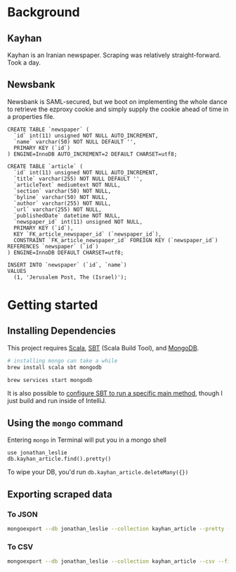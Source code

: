 # Background
## Kayhan
Kayhan is an Iranian newspaper. Scraping was relatively straight-forward. Took a day.

## Newsbank
Newsbank is SAML-secured, but we boot on implementing the whole dance to retrieve the ezproxy cookie and simply supply the cookie ahead of time in a properties file.

```mysql
CREATE TABLE `newspaper` (
  `id` int(11) unsigned NOT NULL AUTO_INCREMENT,
  `name` varchar(50) NOT NULL DEFAULT '',
  PRIMARY KEY (`id`)
) ENGINE=InnoDB AUTO_INCREMENT=2 DEFAULT CHARSET=utf8;

CREATE TABLE `article` (
  `id` int(11) unsigned NOT NULL AUTO_INCREMENT,
  `title` varchar(255) NOT NULL DEFAULT '',
  `articleText` mediumtext NOT NULL,
  `section` varchar(50) NOT NULL,
  `byline` varchar(50) NOT NULL,
  `author` varchar(255) NOT NULL,
  `url` varchar(255) NOT NULL,
  `publishedDate` datetime NOT NULL,
  `newspaper_id` int(11) unsigned NOT NULL,
  PRIMARY KEY (`id`),
  KEY `FK_article_newspaper_id` (`newspaper_id`),
  CONSTRAINT `FK_article_newspaper_id` FOREIGN KEY (`newspaper_id`) REFERENCES `newspaper` (`id`)
) ENGINE=InnoDB DEFAULT CHARSET=utf8;

INSERT INTO `newspaper` (`id`, `name`)
VALUES
  (1, 'Jerusalem Post, The (Israel)');
```

# Getting started
## Installing Dependencies
This project requires [Scala](http://www.scala-lang.org/), [SBT](http://www.scala-sbt.org/) (Scala Build Tool), and [MongoDB](https://www.mongodb.com/).
```bash
# installing mongo can take a while
brew install scala sbt mongodb

brew services start mongodb
```

It is also possible to [configure SBT to run a specific main method](https://www.safaribooksonline.com/library/view/scala-cookbook/9781449340292/ch18s10.html), 
though I just build and run inside of IntelliJ.

## Using the `mongo` command
Entering `mongo` in Terminal will put you in a mongo shell 
```
use jonathan_leslie
db.kayhan_article.find().pretty()
```

To wipe your DB, you'd run `db.kayhan_article.deleteMany({})`

## Exporting scraped data

### To JSON
```bash
mongoexport --db jonathan_leslie --collection kayhan_article --pretty --out article.json
```

### To CSV
```bash
mongoexport --db jonathan_leslie --collection kayhan_article --csv --fields day,month,year,title,subtitle,body,url --out article.csv
```